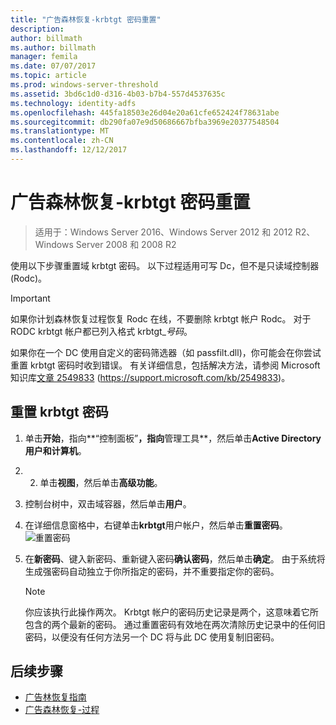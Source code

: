 ```yaml
---
title: "广告森林恢复-krbtgt 密码重置"
description: 
author: billmath
ms.author: billmath
manager: femila
ms.date: 07/07/2017
ms.topic: article
ms.prod: windows-server-threshold
ms.assetid: 3bd6c1d0-d316-4b03-b7b4-557d4537635c
ms.technology: identity-adfs
ms.openlocfilehash: 445fa18503e26d04e20a61cfe652424f78631abe
ms.sourcegitcommit: db290fa07e9d50686667bfba3969e20377548504
ms.translationtype: MT
ms.contentlocale: zh-CN
ms.lasthandoff: 12/12/2017
---
```

# <a name="ad-forest-recovery---resetting-the-krbtgt-password"></a>广告森林恢复-krbtgt 密码重置 

>适用于：Windows Server 2016、Windows Server 2012 和 2012 R2、Windows Server 2008 和 2008 R2

 使用以下步骤重置域 krbtgt 密码。 以下过程适用可写 Dc，但不是只读域控制器 (Rodc)。  
  
> [!IMPORTANT]
>  如果你计划森林恢复过程恢复 Rodc 在线，不要删除 krbtgt 帐户 Rodc。 对于 RODC krbtgt 帐户都已列入格式 krbtgt_*号码*。  
>   
>  如果你在一个 DC 使用自定义的密码筛选器（如 passfilt.dll)，你可能会在你尝试重置 krbtgt 密码时收到错误。 有关详细信息，包括解决方法，请参阅 Microsoft 知识库[文章 2549833](https://support.microsoft.com/kb/2549833) (https://support.microsoft.com/kb/2549833)。  
  
## <a name="to-reset-the-krbtgt-password"></a>重置 krbtgt 密码  
  
1.  单击**开始**，指向**“控制面板”**，指向**管理工具**，然后单击**Active Directory 用户和计算机**。  
2.  2.  单击**视图**，然后单击**高级功能**。  
3.  控制台树中，双击域容器，然后单击**用户**。  
4.  在详细信息窗格中，右键单击**krbtgt**用户帐户，然后单击**重置密码**。  
![重置密码](media/AD-Forest-Recovery-Resetting-the-krbtgt-password/resetpass1.png)
5.  在**新密码**、键入新密码、重新键入密码**确认密码**，然后单击**确定**。 由于系统将生成强密码自动独立于你所指定的密码，并不重要指定你的密码。  
  
    > [!NOTE]
    >  你应该执行此操作两次。 Krbtgt 帐户的密码历史记录是两个，这意味着它所包含的两个最新的密码。 通过重置密码有效地在两次清除历史记录中的任何旧密码，以便没有任何方法另一个 DC 将与此 DC 使用复制旧密码。  
 
## <a name="next-steps"></a>后续步骤

- [广告林恢复指南](AD-Forest-Recovery-Guide.md)
- [广告森林恢复-过程](AD-Forest-Recovery-Procedures.md) 
  
